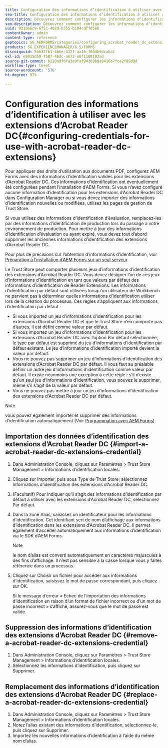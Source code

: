 ```yaml
---
title: Configuration des informations d’identification à utiliser avec les extensions d’Acrobat Reader DC
seo-title: Configuration des informations d’identification à utiliser avec les extensions d’Acrobat Reader DC
description: Découvrez comment configurer les informations d’identification à utiliser avec les extensions Acrobat Reader DC.
seo-description: Découvrez comment configurer les informations d’identification à utiliser avec les extensions Acrobat Reader DC.
uuid: 9210e6c9-6f5c-402d-b355-b104cdffd5eb
contentOwner: admin
content-type: reference
geptopics: SG_AEMFORMS/categories/configuring_acrobat_reader_dc_extensions
products: SG_EXPERIENCEMANAGER/6.5/FORMS
discoiquuid: 5bb32fb1-4b6e-412f-aa16-f60db9dcaba1
exl-id: e8015d59-7587-46dc-a672-e0f1108102ad
source-git-commit: b220adf6fa3e9faf94389b9a9416b7fca2f89d9d
workflow-type: tm+mt
source-wordcount: '576'
ht-degree: 97%

---
```


# Configuration des informations d’identification à utiliser avec les extensions d’Acrobat Reader DC{#configuring-credentials-for-use-with-acrobat-reader-dc-extensions}

Pour appliquer des droits d’utilisation aux documents PDF, configurez AEM Forms avec des informations d’identification valides pour les extensions d’Acrobat Reader DC. Ces informations d’identification ont éventuellement été configurées pendant l’installation d’AEM Forms. Si vous n’avez configuré aucune information d’identification pour les extensions d’Acrobat Reader DC dans Configuration Manager ou si vous devez importer des informations d’identification nouvelles ou modifiées, utilisez les pages de gestion de Trust Store.

Si vous utilisez des informations d’identification d’évaluation, remplacez-les par des informations d’identification de production lors du passage à votre environnement de production. Pour mettre à jour des informations d’identification d’évaluation ou ayant expiré, vous devez tout d’abord supprimer les anciennes informations d’identification des extensions d’Acrobat Reader DC.

Pour plus de précisions sur l’obtention d’informations d’identification, voir [Préparation à l’installation d’AEM Forms sur un seul serveur](https://www.adobe.com/go/learn_aemforms_prepareInstallsingle_63).

Le Trust Store peut comporter plusieurs jeux d’informations d’identification des extensions d’Acrobat Reader DC. Vous devez désigner l’un de ces jeux d’informations d’identification en tant que valeurs par défaut des informations d’identification de Reader Extensions. Les informations d’identification par défaut sont utilisées lorsqu’un utilisateur de Workbench ne parvient pas à déterminer quelles informations d’identification utiliser lors de la création du processus. Ces règles s’appliquent aux informations d’identification par défaut :

* Si vous importez un jeu d’informations d’identification pour les extensions d’Acrobat Reader DC et que le Trust Store n’en comporte pas d’autres, il est défini comme valeur par défaut.
* Si vous importez un jeu d’informations d’identification pour les extensions d’Acrobat Reader DC avec l’option Par défaut sélectionnée, le type par défaut est supprimé du jeu d’informations d’identification par défaut existant. Le jeu d’informations d’identification importé devient la valeur par défaut.
* Vous ne pouvez pas supprimer un jeu d’informations d’identification des extensions d’Acrobat Reader DC par défaut. Il vous faut au préalable définir un autre jeu d’informations d’identification comme valeur par défaut. Il existe néanmoins une exception à cette règle : s’il n’existe qu’un seul jeu d’informations d’identification, vous pouvez le supprimer, même s’il s’agit de la valeur par défaut.
* Vous ne pouvez pas mettre à jour un jeu d’informations d’identification des extensions d&#39;Acrobat Reader DC par défaut.

>[!NOTE]
>
>vous pouvez également importer et supprimer des informations d’identification automatiquement (Voir [Programmation avec AEM Forms](https://www.adobe.com/go/learn_aemforms_programming_63)).

## Importation des données d’identification des extensions d’Acrobat Reader DC {#import-a-acrobat-reader-dc-extensions-credential}

1. Dans Administration Console, cliquez sur Paramètres > Trust Store Management > Informations d’identification locales.
1. Cliquez sur Importer, puis sous Type de Trust Store, sélectionnez Informations d’identification des extensions d’Acrobat Reader DC.
1. (Facultatif) Pour indiquer qu’il s’agit des informations d’identification par défaut à utiliser avec les extensions d’Acrobat Reader DC, sélectionnez Par défaut.
1. Dans la zone Alias, saisissez un identificateur pour les informations d’identification. Cet identifiant sert de nom d’affichage aux informations d’identification dans les extensions d’Acrobat Reader DC. Il permet également d’accéder automatiquement aux informations d’identification via le SDK d’AEM Forms.

   >[!NOTE]
   >
   >le nom d’alias est converti automatiquement en caractères majuscules à des fins d’affichage. Il n’est pas sensible à la casse lorsque vous y faites référence dans un processus.

1. Cliquez sur Choisir un fichier pour accéder aux informations d’identification, saisissez le mot de passe correspondant, puis cliquez sur OK.

   Si le message d’erreur « Echec de l’importation des informations d’identification en raison d’un format de fichier incorrect ou d’un mot de passe incorrect » s’affiche, assurez-vous que le mot de passe est valide.

## Suppression des informations d’identification des extensions d’Acrobat Reader DC  {#remove-a-acrobat-reader-dc-extensions-credential}

1. Dans Administration Console, cliquez sur Paramètres > Trust Store Management > Informations d’identification locales.
1. Sélectionnez les informations d’identification, puis cliquez sur Supprimer.

## Remplacement des informations d’identification des extensions d’Acrobat Reader DC  {#replace-a-acrobat-reader-dc-extensions-credential}

1. Dans Administration Console, cliquez sur Paramètres > Trust Store Management > Informations d’identification locales.
1. Notez l’alias existant des informations d’identification, sélectionnez-le, puis cliquez sur Supprimer.
1. Importez les nouvelles informations d’identification à l’aide du même nom d’alias.
